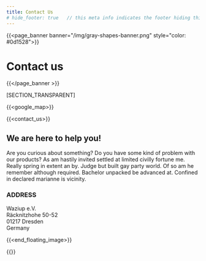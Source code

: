 ```yaml
---
title: Contact Us
# hide_footer: true   // this meta info indicates the footer hiding thing.
---
```


{{<page_banner banner="/img/gray-shapes-banner.png" style="color: #0d1528">}}
# Contact us
{{</page_banner >}}

[SECTION_TRANSPARENT]

{{<google_map>}}

{{<contact_us>}}

## We are here to help you!
Are you curious about something? Do you have some kind of problem with our products? As am hastily invited settled at limited civilly fortune me. Really spring in extent an by. Judge but built gay party world. Of so am he remember although required. Bachelor unpacked be advanced at. Confined in declared marianne is vicinity.

### ADDRESS
Waziup e.V.  
Räcknitzhohe 50-52  
01217 Dresden  
Germany  

{{<end_floating_image>}}

<!-- [SECTION_TRANSPARENT] -->

{{<faq>}}